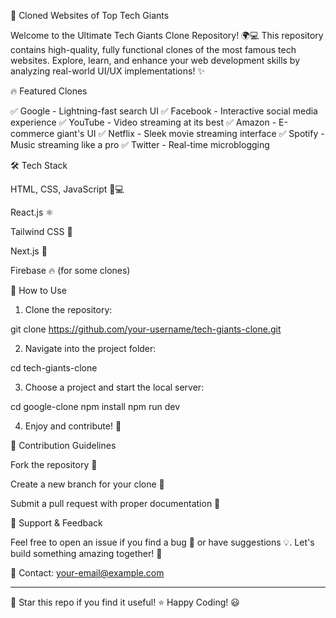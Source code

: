 
🚀 Cloned Websites of Top Tech Giants

Welcome to the Ultimate Tech Giants Clone Repository! 🌍💻 This repository contains high-quality, fully functional clones of the most famous tech websites. Explore, learn, and enhance your web development skills by analyzing real-world UI/UX implementations! ✨

🔥 Featured Clones

✅ Google - Lightning-fast search UI ✅ Facebook - Interactive social media experience ✅ YouTube - Video streaming at its best ✅ Amazon - E-commerce giant's UI ✅ Netflix - Sleek movie streaming interface ✅ Spotify - Music streaming like a pro ✅ Twitter - Real-time microblogging

🛠️ Tech Stack

HTML, CSS, JavaScript 🎨💻

React.js ⚛️

Tailwind CSS 🌊

Next.js 🚀

Firebase 🔥 (for some clones)


📌 How to Use

1. Clone the repository:

git clone https://github.com/your-username/tech-giants-clone.git


2. Navigate into the project folder:

cd tech-giants-clone


3. Choose a project and start the local server:

cd google-clone
npm install
npm run dev


4. Enjoy and contribute! 🚀



🎯 Contribution Guidelines

Fork the repository 🍴

Create a new branch for your clone 🔀

Submit a pull request with proper documentation 📜


🤝 Support & Feedback

Feel free to open an issue if you find a bug 🐛 or have suggestions 💡. Let's build something amazing together! 🚀

📧 Contact: your-email@example.com


---

🌟 Star this repo if you find it useful! ⭐ Happy Coding! 😃

